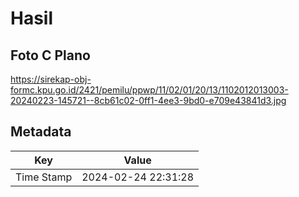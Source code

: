 # Hasil

## Foto C Plano

https://sirekap-obj-formc.kpu.go.id/2421/pemilu/ppwp/11/02/01/20/13/1102012013003-20240223-145721--8cb61c02-0ff1-4ee3-9bd0-e709e43841d3.jpg


## Metadata

| Key        | Value               |
| ---------- | ------------------- |
| Time Stamp | 2024-02-24 22:31:28 |



